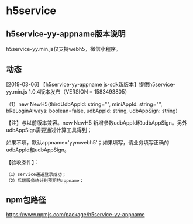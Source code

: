 # h5service

## h5service-yy-appname版本说明

h5service-yy.min.js仅支持webh5，微信小程序。

## 动态

[2019-03-06] 【h5service-yy-appname js-sdk新版本】提供h5service-yy.min.js  1.0.4版本发布（VERSION = 1583493805）

（1）new NewH5(thirdUdbAppId: string="", miniAppId: string="", bReLoginAlways: boolean=false, udbAppId: string, udbAppSign: string)

【注】与以前版本兼容。new NewH5 新增参数udbAppId和udbAppSign。另外udbAppSign需要通过计算工具得到；

如果不填，默认appname='yymwebh5'；如果填写，请业务填写正确的udbAppId和udbAppSign。

【验收条件】：

	（1）service通道登录成功；
	（2）后端服务统计到预期的appname；


## npm包路径

https://www.npmjs.com/package/h5service-yy-appname